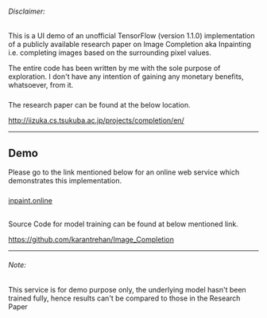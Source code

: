 ###### Disclaimer:
This is a UI demo of an unofficial TensorFlow (version 1.1.0) implementation of a publicly available research paper on Image Completion aka Inpainting i.e. completing images based on the surrounding pixel values.

The entire code has been written by me with the sole purpose of exploration. I don't have any intention of gaining any monetary benefits, whatsoever, from it.

###

The research paper can be found at the below location.

<http://iizuka.cs.tsukuba.ac.jp/projects/completion/en/>

______________________________________

## Demo
Please go to the link mentioned below for an online web service which demonstrates this implementation.

#####
[inpaint.online](http://167.99.122.4:80)

##

Source Code for model training can be found at below mentioned link.

<https://github.com/karantrehan/Image_Completion>
______________________________________


###### Note:
This service is for demo purpose only, the underlying model hasn't been trained fully, hence results can't be compared to those in the Research Paper

